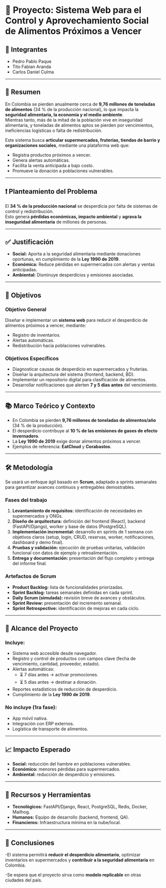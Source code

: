 # 🍎 Proyecto: Sistema Web para el Control y Aprovechamiento Social de Alimentos Próximos a Vencer

## 👥 Integrantes
- Pedro Pablo Paque  
- Tito Fabian Aranda  
- Carlos Daniel Culma  

---

## 📖 Resumen
En Colombia se pierden anualmente cerca de **9,76 millones de toneladas de alimentos** (34 % de la producción nacional), lo que impacta la **seguridad alimentaria, la economía y el medio ambiente**.  
Mientras tanto, más de la mitad de la población vive en inseguridad alimentaria, y toneladas de alimentos aptos se pierden por vencimientos, ineficiencias logísticas o falta de redistribución.  

Este sistema busca **articular supermercados, fruterías, tiendas de barrio y organizaciones sociales**, mediante una plataforma web que:  
- Registra productos próximos a vencer.  
- Genera alertas automáticas.  
- Facilita la venta anticipada a bajo costo.  
- Promueve la donación a poblaciones vulnerables.  

---

## ❗ Planteamiento del Problema
El **34 % de la producción nacional** se desperdicia por falta de sistemas de control y redistribución.  
Esto genera **pérdidas económicas, impacto ambiental** y **agrava la inseguridad alimentaria** de millones de personas.  

---

## ✅ Justificación
- **Social:** Aporta a la seguridad alimentaria mediante donaciones oportunas, en cumplimiento de la **Ley 1990 de 2019**.  
- **Económica:** Reduce pérdidas en supermercados con alertas y ventas anticipadas.  
- **Ambiental:** Disminuye desperdicios y emisiones asociadas.  

---

## 🎯 Objetivos

### Objetivo General
Diseñar e implementar un **sistema web** para reducir el desperdicio de alimentos próximos a vencer, mediante:  
- Registro de inventarios.  
- Alertas automáticas.  
- Redistribución hacia poblaciones vulnerables.  

### Objetivos Específicos
- Diagnosticar causas de desperdicio en supermercados y fruterías.  
- Diseñar la arquitectura del sistema (frontend, backend, BD).  
- Implementar un repositorio digital para clasificación de alimentos.  
- Desarrollar notificaciones que alerten **7 y 5 días antes** del vencimiento.  

---

## 📚 Marco Teórico y Contexto
- En Colombia se pierden **9,76 millones de toneladas de alimentos/año** (34 % de la producción).  
- El desperdicio contribuye al **10 % de las emisiones de gases de efecto invernadero**.  
- La **Ley 1990 de 2019** exige donar alimentos próximos a vencer.  
- Ejemplos de referencia: **EatCloud** y **Corabastos**.  

---

## 🛠️ Metodología
Se usará un enfoque ágil basado en **Scrum**, adaptado a sprints semanales para garantizar avances continuos y entregables demostrables.

### Fases del trabajo
1. **Levantamiento de requisitos:** identificación de necesidades en supermercados y ONGs.  
2. **Diseño de arquitectura:** definición del frontend (React), backend (FastAPI/Django), worker y base de datos (PostgreSQL).  
3. **Implementación incremental:** desarrollo en sprints de 1 semana con objetivos claros (setup, login, CRUD, reservas, worker, notificaciones, dashboard y demo final).  
4. **Pruebas y validación:** ejecución de pruebas unitarias, validación funcional con datos de ejemplo y retroalimentación.  
5. **Entrega y documentación:** presentación del flujo completo y entrega del informe final.  

### Artefactos de Scrum
- **Product Backlog:** lista de funcionalidades priorizadas.  
- **Sprint Backlog:** tareas semanales definidas en cada sprint.  
- **Daily Scrum (simulada):** revisión breve de avances y obstáculos.  
- **Sprint Review:** presentación del incremento semanal.  
- **Sprint Retrospective:** identificación de mejoras en cada ciclo.  

---

## 📌 Alcance del Proyecto
### Incluye:
- Sistema web accesible desde navegador.  
- Registro y control de productos con campos clave (fecha de vencimiento, cantidad, proveedor, estado).  
- Alertas automáticas:  
  - ⏳ 7 días antes → activar promociones.  
  - ⏳ 5 días antes → destinar a donación.  
- Reportes estadísticos de reducción de desperdicio.  
- Cumplimiento de la **Ley 1990 de 2019**.  

### No incluye (1ra fase):
- App móvil nativa.  
- Integración con ERP externos.  
- Logística de transporte de alimentos.  

---

## 📈 Impacto Esperado
- **Social:** reducción del hambre en poblaciones vulnerables.  
- **Económico:** menores pérdidas para supermercados.  
- **Ambiental:** reducción de desperdicio y emisiones.  

---

## 🔧 Recursos y Herramientas
- **Tecnológicos:** FastAPI/Django, React, PostgreSQL, Redis, Docker, Mailhog.  
- **Humanos:** Equipo de desarrollo (backend, frontend, QA).  
- **Financieros:** Infraestructura mínima en la nube/local.  

---

## 🏁 Conclusiones
-El sistema permitirá **reducir el desperdicio alimentario**, optimizar inventarios en supermercados y **contribuir a la seguridad alimentaria** en Colombia.  

-Se espera que el proyecto sirva como **modelo replicable** en otras ciudades del país.  
